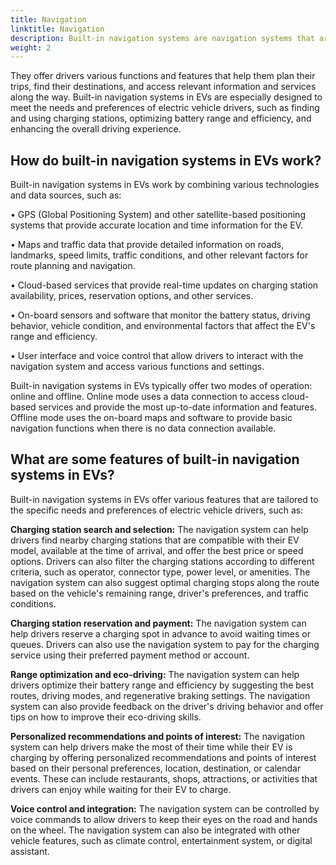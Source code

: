 ```yaml
---
title: Navigation
linktitle: Navigation
description: Built-in navigation systems are navigation systems that are integrated into the vehicles infotainment system and display. 
weight: 2
---
```

<!-- markdownlint-disable MD033 -->

They offer drivers various functions and features that help them plan their trips, find their destinations, and access relevant information and services along the way. Built-in navigation systems in EVs are especially designed to meet the needs and preferences of electric vehicle drivers, such as finding and using charging stations, optimizing battery range and efficiency, and enhancing the overall driving experience.

## How do built-in navigation systems in EVs work?

Built-in navigation systems in EVs work by combining various technologies and data sources, such as:

•  GPS (Global Positioning System) and other satellite-based positioning systems that provide accurate location and time information for the EV.

•  Maps and traffic data that provide detailed information on roads, landmarks, speed limits, traffic conditions, and other relevant factors for route planning and navigation.

•  Cloud-based services that provide real-time updates on charging station availability, prices, reservation options, and other services.

•  On-board sensors and software that monitor the battery status, driving behavior, vehicle condition, and environmental factors that affect the EV&apos;s range and efficiency.

•  User interface and voice control that allow drivers to interact with the navigation system and access various functions and settings.


Built-in navigation systems in EVs typically offer two modes of operation: online and offline. Online mode uses a data connection to access cloud-based services and provide the most up-to-date information and features. Offline mode uses the on-board maps and software to provide basic navigation functions when there is no data connection available.

## What are some features of built-in navigation systems in EVs?

Built-in navigation systems in EVs offer various features that are tailored to the specific needs and preferences of electric vehicle drivers, such as:

**Charging station search and selection:** The navigation system can help drivers find nearby charging stations that are compatible with their EV model, available at the time of arrival, and offer the best price or speed options. Drivers can also filter the charging stations according to different criteria, such as operator, connector type, power level, or amenities. The navigation system can also suggest optimal charging stops along the route based on the vehicle&apos;s remaining range, driver&apos;s preferences, and traffic conditions.

**Charging station reservation and payment:** The navigation system can help drivers reserve a charging spot in advance to avoid waiting times or queues. Drivers can also use the navigation system to pay for the charging service using their preferred payment method or account.

**Range optimization and eco-driving:** The navigation system can help drivers optimize their battery range and efficiency by suggesting the best routes, driving modes, and regenerative braking settings. The navigation system can also provide feedback on the driver&apos;s driving behavior and offer tips on how to improve their eco-driving skills.

**Personalized recommendations and points of interest:** The navigation system can help drivers make the most of their time while their EV is charging by offering personalized recommendations and points of interest based on their personal preferences, location, destination, or calendar events. These can include restaurants, shops, attractions, or activities that drivers can enjoy while waiting for their EV to charge.

**Voice control and integration:** The navigation system can be controlled by voice commands to allow drivers to keep their eyes on the road and hands on the wheel. The navigation system can also be integrated with other vehicle features, such as climate control, entertainment system, or digital assistant.
